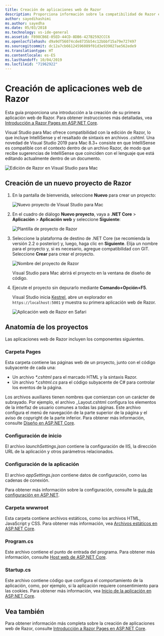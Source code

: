 ```yaml
---
title: Creación de aplicaciones web de Razor
description: Proporciona información sobre la compatibilidad de Razor en aplicaciones de ASP.NET Core en Visual Studio para Mac.
author: sayedihashimi
ms.author: sayedha
ms.date: 05/03/2018
ms.technology: vs-ide-general
ms.assetid: F898CB6E-05ED-44CD-8DB6-427B2592CCC6
ms.openlocfilehash: d9a9df56074cde8735b54c12bbbf15a79e727497
ms.sourcegitcommit: dc12a7cb66124596089f01d3e939027ae562ede9
ms.translationtype: HT
ms.contentlocale: es-ES
ms.lasthandoff: 10/04/2019
ms.locfileid: "71962922"
---
```

# <a name="create-razor-web-apps"></a>Creación de aplicaciones web de Razor

Esta guía proporciona una introducción a la creación de su primera aplicación web de Razor. Para obtener instrucciones más detalladas, vea [Introducción a Razor Pages en ASP.NET Core](https://docs.microsoft.com/aspnet/core/razor-pages/index).

Visual Studio para Mac ofrece compatibilidad con la edición de Razor, lo que incluye IntelliSense y el resaltado de sintaxis en archivos *.cshtml*. Una novedad de Visual Studio 2019 para Mac 8.3+ consiste en que IntelliSense es compatible con el contexto dentro de un archivo Razor, de modo que recibe sugerencias de IntelliSense que coinciden con el lenguaje que está editando actualmente dentro de un documento.

![Edición de Razor en Visual Studio para Mac](media/razor-2019.png)

## <a name="creating-a-new-razor-project"></a>Creación de un nuevo proyecto de Razor

1. En la pantalla de bienvenida, seleccione **Nuevo** para crear un proyecto:

   ![Nuevo proyecto de Visual Studio para Mac](media/razor-new.png)
1. En el cuadro de diálogo **Nuevo proyecto**, vaya a **.NET Core** > **Aplicación** > **Aplicación web** y seleccione **Siguiente**:

   ![Plantilla de proyecto de Razor](media/razor-new-project1.png)
1. Seleccione la plataforma de destino de .NET Core (se recomienda la versión 2.2 o posterior) y, luego, haga clic en **Siguiente**. Elija un nombre para el proyecto y, si es necesario, agregue compatibilidad con GIT. Seleccione **Crear** para crear el proyecto.

   ![Nombre del proyecto de Razor](media/razor-new-project2.png)

   Visual Studio para Mac abrirá el proyecto en la ventana de diseño de código.
1. Ejecute el proyecto sin depurarlo mediante **Comando+Opción+F5**.

   Visual Studio inicia [Kestrel](https://docs.microsoft.com/aspnet/core/fundamentals/servers/kestrel), abre un explorador en `https://localhost:5001` y muestra su primera aplicación web de Razor.

   ![Aplicación web de Razor en Safari](media/razor-webapp.png)

## <a name="project-anatomy"></a>Anatomía de los proyectos

Las aplicaciones web de Razor incluyen los componentes siguientes.

### <a name="pages-folder"></a>Carpeta Pages

Esta carpeta contiene las páginas web de un proyecto, junto con el código subyacente de cada una:
   - Un archivo *\*.cshtml* para el marcado HTML y la sintaxis Razor.
   - Un archivo *\*.cshtml.cs* para el código subyacente de C# para controlar los eventos de la página.

Los archivos auxiliares tienen nombres que comienzan con un carácter de subrayado. Por ejemplo, el archivo _Layout.cshtml configura los elementos de la interfaz de usuario comunes a todas las páginas. Este archivo configura el menú de navegación de la parte superior de la página y el aviso de copyright de la parte inferior. Para obtener más información, consulte [Diseño en ASP.NET Core](https://docs.microsoft.com/aspnet/core/mvc/views/layout).

### <a name="launch-settings"></a>Configuración de inicio

El archivo *launchSettings.json* contiene la configuración de IIS, la dirección URL de la aplicación y otros parámetros relacionados.

### <a name="app-settings"></a>Configuración de la aplicación

El archivo *appSettings.json* contiene datos de configuración, como las cadenas de conexión.

Para obtener más información sobre la configuración, consulte la [guía de configuración en ASP.NET](https://docs.microsoft.com/aspnet/core/fundamentals/configuration/index).

### <a name="wwwroot-folder"></a>Carpeta wwwroot

Esta carpeta contiene archivos estáticos, como los archivos HTML, JavaScript y CSS. Para obtener más información, vea [Archivos estáticos en ASP.NET Core](https://docs.microsoft.com/aspnet/core/fundamentals/static-files).

### <a name="programcs"></a>Program.cs

Este archivo contiene el punto de entrada del programa. Para obtener más información, consulte [Host web de ASP.NET Core](https://docs.microsoft.com/aspnet/core/fundamentals/host/web-host).

### <a name="startupcs"></a>Startup.cs

Este archivo contiene código que configura el comportamiento de la aplicación, como, por ejemplo, si la aplicación requiere consentimiento para las cookies. Para obtener más información, vea [Inicio de la aplicación en ASP.NET Core](https://docs.microsoft.com/aspnet/core/fundamentals/startup).

## <a name="see-also"></a>Vea también

Para obtener información más completa sobre la creación de aplicaciones web de Razor, consulte [Introducción a Razor Pages en ASP.NET Core](https://docs.microsoft.com/aspnet/core/razor-pages/index).
